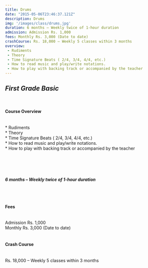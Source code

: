 ```yaml
---
title: Drums
date: "2015-05-06T23:46:37.121Z"
description: Drums
img: '/images/class/drums.jpg'
duration: 6 months – Weekly twice of 1-hour duration 
admission: Admission Rs. 1,000
fees: Monthly Rs. 3,000 (Date to date)
crashCourse: Rs. 18,000 – Weekly 5 classes within 3 months 
overview: 
 - Rudiments
 - Theory
 - Time Signature Beats ( 2/4, 3/4, 4/4, etc.)
 - How to read music and play/write notations.
 - How to play with backing track or accompanied by the teacher 
---
```




 <h2><i> First Grade Basic </i></h2><br>
 <h4><b> Course Overview </b></h4>
 <br>* Rudiments
 <br>* Theory
 <br>* Time Signature Beats ( 2/4, 3/4, 4/4, etc.)
 <br>* How to read music and play/write notations.
 <br>* How to play with backing track or accompanied by the teacher 


<br><br><br>
<h4><i> 6 months – Weekly twice of 1-hour duration </i></h4>
 <br><br>
<h4><b>Fees</b></h4>
<br>Admission Rs. 1,000
<br>Monthly Rs. 3,000 (Date to date)
 <br><br>
<h4><b> Crash Course </b></h4>
<br>Rs. 18,000 – Weekly 5 classes within 3 months 
